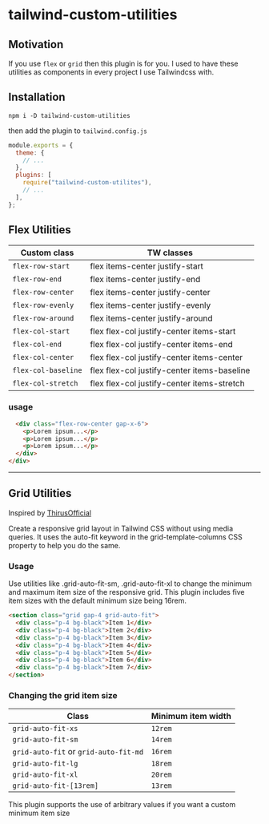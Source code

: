 # tailwind-custom-utilities

## Motivation

If you use `flex` or `grid` then this plugin is for you. I used to have these utilities as components in every project I use Tailwindcss with.

## Installation

```shell
npm i -D tailwind-custom-utilities
```

then add the plugin to `tailwind.config.js`

```js
module.exports = {
  theme: {
    // ...
  },
  plugins: [
    require("tailwind-custom-utilites"),
    // ...
  ],
};
```

## Flex Utilities

| Custom class        | TW classes                                  |
| ------------------- | ------------------------------------------- |
| `flex-row-start`    | flex items-center justify-start             |
| `flex-row-end`      | flex items-center justify-end               |
| `flex-row-center`   | flex items-center justify-center            |
| `flex-row-evenly`   | flex items-center justify-evenly            |
| `flex-row-around`   | flex items-center justify-around            |
| `flex-col-start`    | flex flex-col justify-center items-start    |
| `flex-col-end`      | flex flex-col justify-center items-end      |
| `flex-col-center`   | flex flex-col justify-center items-center   |
| `flex-col-baseline` | flex flex-col justify-center items-baseline |
| `flex-col-stretch`  | flex flex-col justify-center items-stretch  |

### usage

```html
  <div class="flex-row-center gap-x-6">
    <p>Lorem ipsum...</p>
    <p>Lorem ipsum...</p>
    <p>Lorem ipsum...</p>
  </div>
</div>
```

---

## Grid Utilities

Inspired by [ThirusOfficial](https://github.com/ThirusOfficial/tailwind-grid-auto-fit)

Create a responsive grid layout in Tailwind CSS without using media queries. It uses the auto-fit keyword in the
grid-template-columns CSS property to help you do the same.

### Usage

Use utilities like .grid-auto-fit-sm, .grid-auto-fit-xl to change the minimum and maximum item size of the responsive grid. This plugin includes five item sizes with the default minimum size being 16rem.

```html
<section class="grid gap-4 grid-auto-fit">
  <div class="p-4 bg-black">Item 1</div>
  <div class="p-4 bg-black">Item 2</div>
  <div class="p-4 bg-black">Item 3</div>
  <div class="p-4 bg-black">Item 4</div>
  <div class="p-4 bg-black">Item 5</div>
  <div class="p-4 bg-black">Item 6</div>
  <div class="p-4 bg-black">Item 7</div>
</section>
```

### Changing the grid item size

| Class                                 | Minimum item width |
| ------------------------------------- | ------------------ |
| `grid-auto-fit-xs`                    | `12rem`            |
| `grid-auto-fit-sm`                    | `14rem`            |
| `grid-auto-fit` or `grid-auto-fit-md` | `16rem`            |
| `grid-auto-fit-lg`                    | `18rem`            |
| `grid-auto-fit-xl`                    | `20rem`            |
| `grid-auto-fit-[13rem]`               | `13rem`            |

This plugin supports the use of arbitrary values if you want a custom minimum item size
